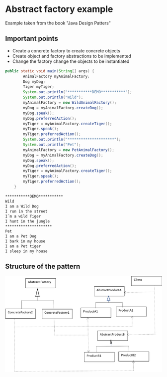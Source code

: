 # Abstract factory example
Example taken from the book "Java Design Patters"
## Important points
* Create a concrete factory to create concrete objects
* Create object and factory abstractions to be implemented 
* Change the factory change the objects to be instantiated
```java
public static void main(String[] args) {
        AnimalFactory myAnimalFactory;
        Dog myDog;
        Tiger myTiger;
        System.out.println("***********DEMO***********");
        System.out.println("Wild");
        myAnimalFactory = new WildAnimalFactory();
        myDog = myAnimalFactory.createDog();
        myDog.speak();
        myDog.preferredAction();
        myTiger = myAnimalFactory.createTiger();
        myTiger.speak();
        myTiger.preferredAction();
        System.out.println("*********************");
        System.out.println("Pet");
        myAnimalFactory = new PetAnimalFactory();
        myDog = myAnimalFactory.createDog();
        myDog.speak();
        myDog.preferredAction();
        myTiger = myAnimalFactory.createTiger();
        myTiger.speak();
        myTiger.preferredAction();
    }
```
```
***********DEMO***********
Wild
I am a Wild Dog      
I run in the street  
I´m a wild Tiger     
I hunt in the jungle 
*********************
Pet
I am a Pet Dog       
I bark in my house   
I am a Pet tiger     
I sleep in my house 
```
## Structure of the pattern
![Abstract factory pattern](../../img/af.png)